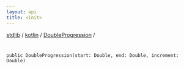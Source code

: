 ```yaml
---
layout: api
title: <init>
---
```

[stdlib](../../index.html) / [kotlin](../index.html) / [DoubleProgression](index.html) / [<init>](_init_.html)

# <init>

```
public DoubleProgression(start: Double, end: Double, increment: Double)
```
